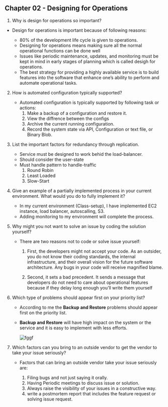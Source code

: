 ## Chapter 02 - Designing for Operations

1. Why is design for operations so important?

* Design for operations is important because of following reasons:

    * 80% of the development life cycle is given to operations.
    * Designing for operations means making sure all the normal operational functions can be done well
    * Issues like periodic maintenance, updates, and monitoring must be kept in mind in early stages of planning which is called desigh for operations.
    * The best strategy for providing a highly available service is to build features into the software that enhance one’s ability to perform and automate operational tasks.

2. How is automated configuration typically supported?
    
    * Automated configuration is typically supported by following task or actions:
        1. Make a backup of a configuration and restore it.
        2. View the diffrence between the configs
        3. Archive the current running configuration.
        4. Record the system state via API, Configuration or text file, or Binary Blob.

3. List the important factors for redundancy through replication.
    
    * Service must be designed to work behid the load-balancer.
    * Should consider the user-state
    * Must handle pattern to handle-traffic
        1. Round Robin
        2. Least Loaded
        3. Slow-Start 

4. Give an example of a partially implemented process in your current environment. What would you do to fully implement it?

    * In my current environment (Class-setup), I have implemented EC2 instance, load balancer, autoscalling, S3. 
    * Adding monitoring to my environment will complete the process.

5. Why might you not want to solve an issue by coding the solution yourself?
    
    * There are two reasons not to code or solve issue yourself:
        1. First, the developers might not accept your code. As an outsider, you do not know their coding standards, the internal infrastructure, and their overall vision for the future software architecture. Any bugs in your code will receive magnified blame.
        
        2. Second, it sets a bad precedent. It sends a message that developers do not need to care about operational features because if they delay long enough you’ll write them yourself

6. Which type of problems should appear first on your priority list?
    
    * According to me the **Backup and Restore** problems should appear first on the priority list. 
    * **Backup and Restore** will have high impact on the system or the service and it is easy to implement with less efforts.

        ![fggf](https://user-images.githubusercontent.com/54300222/95276202-35cc1c00-0810-11eb-9bc7-647e61835e5b.PNG)


7. Which factors can you bring to an outside vendor to get the vendor to take your issue seriously?
    
    * Factors that can bring an outside vendor take your issue seriously are:

        1. Filing bugs and not just saying it orally.
        2. Having Periodic meetings to discuss issue or solution.
        3. Always raise the visibility of your issues in a constructive way.
        4. write a postmortem report that includes the feature request or solving issue request.
